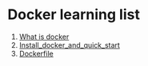 # Docker learning list
1. [What is docker](https://github.com/kow3388/docker_learning/tree/main/what_is_docker)
2. [Install_docker_and_quick_start](https://github.com/kow3388/docker_learning/tree/main/install_docker_and_quick_start)
3. [Dockerfile](https://github.com/kow3388/docker_learning/tree/main/dockerfile)
